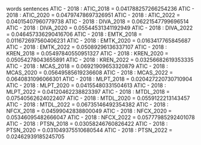 words
sentences
ATIC - 2018 : ATIC_2018 = 0.041788257266254236
ATIC - 2018 : ATIC_2020 = 0.04797478697326951
ATIC - 2018 : ATIC_2022 = 0.04015407960779738
ATIC - 2018 : DIVA_2018 = 0.06221547799696514
ATIC - 2018 : DIVA_2020 = 0.05544531341192949
ATIC - 2018 : DIVA_2022 = 0.046457336290416706
ATIC - 2018 : EMTK_2018 = 0.011672697560406231
ATIC - 2018 : EMTK_2020 = 0.0163417765845687
ATIC - 2018 : EMTK_2022 = 0.05089296136337107
ATIC - 2018 : KREN_2018 = 0.05497840550951327
ATIC - 2018 : KREN_2020 = 0.05054278043655891
ATIC - 2018 : KREN_2022 = 0.03256682619353335
ATIC - 2018 : MCAS_2018 = 0.06921909653320879
ATIC - 2018 : MCAS_2020 = 0.05649585619236608
ATIC - 2018 : MCAS_2022 = 0.0640831096066301
ATIC - 2018 : MLPT_2018 = 0.020427220730710904
ATIC - 2018 : MLPT_2020 = 0.04155480331504613
ATIC - 2018 : MLPT_2022 = 0.04120462238823397
ATIC - 2018 : MTDL_2018 = 0.07540562624022407
ATIC - 2018 : MTDL_2020 = 0.0559122213143457
ATIC - 2018 : MTDL_2022 = 0.06735146492354382
ATIC - 2018 : NFCX_2018 = 0.04599042838800049
ATIC - 2018 : NFCX_2020 = 0.05346095482666047
ATIC - 2018 : NFCX_2022 = 0.05777985292401078
ATIC - 2018 : PTSN_2018 = 0.03058246760826422
ATIC - 2018 : PTSN_2020 = 0.031049375510680544
ATIC - 2018 : PTSN_2022 = 0.02462939185245705
